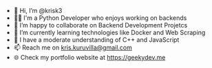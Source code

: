 - 👋 Hi, I’m @krisk3
- 👨‍🎓 I'm a Python Developer who enjoys working on backends 
- 💞️ I’m happy to collaborate on Backend Development Projetcs
- 🌱 I’m currently learning technologies like Docker and Web Scraping
- 👀 I have a moderate understanding of C++ and JavaScript
- 📫 Reach me on kris.kuruvilla@gmail.com
- 🌐 Check my portfolio website at https://geekydev.me
<!---
krisk3/krisk3 is a ✨ special ✨ repository because its `README.md` (this file) appears on your GitHub profile.
You can click the Preview link to take a look at your changes.
--->
